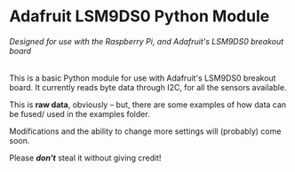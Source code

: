 # Adafruit LSM9DS0 Python Module
###### Designed for use with the Raspberry Pi, and Adafruit's LSM9DS0 breakout board

This is a basic Python module for use with Adafruit's LSM9DS0 breakout board. It currently reads byte data through I2C, for all the sensors available. 

This is **raw data**, obviously – but, there are some examples of how data can be fused/ used in the examples folder.

Modifications and the ability to change more settings will (probably) come soon.

Please ***don't*** steal it without giving credit!



